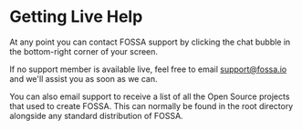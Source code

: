 # Getting Live Help

At any point you can contact FOSSA support by clicking the chat bubble in the bottom-right corner of your screen.

If no support member is available live, feel free to email [support@fossa.io](mailto:support@fossa.io) and we'll assist you as soon as we can.

You can also email support to receive a list of all the Open Source projects that used to create FOSSA.  This can normally be found in the root directory alongside any standard distribution of FOSSA.